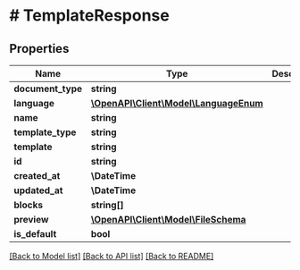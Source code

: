 # # TemplateResponse

## Properties

Name | Type | Description | Notes
------------ | ------------- | ------------- | -------------
**document_type** | **string** |  |
**language** | [**\OpenAPI\Client\Model\LanguageEnum**](LanguageEnum.md) |  |
**name** | **string** |  |
**template_type** | **string** |  |
**template** | **string** |  |
**id** | **string** |  |
**created_at** | **\DateTime** |  |
**updated_at** | **\DateTime** |  |
**blocks** | **string[]** |  |
**preview** | [**\OpenAPI\Client\Model\FileSchema**](FileSchema.md) |  | [optional]
**is_default** | **bool** |  |

[[Back to Model list]](../../README.md#models) [[Back to API list]](../../README.md#endpoints) [[Back to README]](../../README.md)
